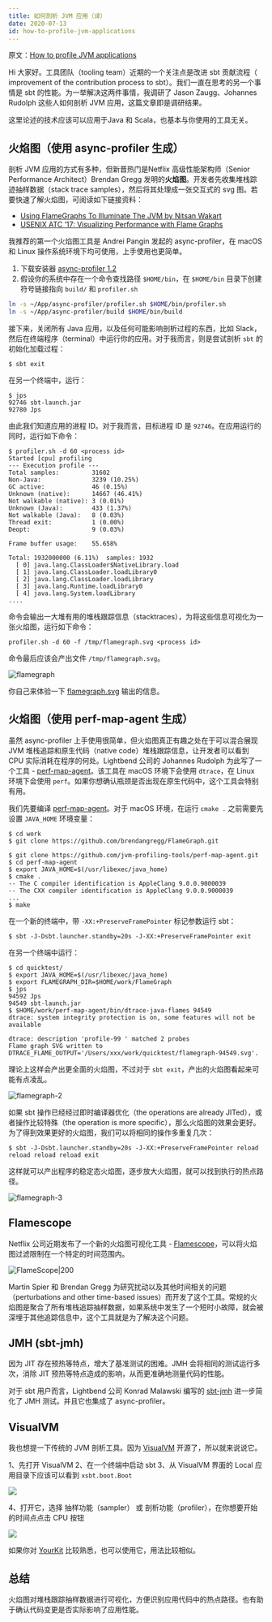 ```yaml
---
title: 如何剖析 JVM 应用（译）
date: 2020-07-13
id: how-to-profile-jvm-applications
---
```


原文：[How to profile JVM applications](https://www.lightbend.com/blog/profiling-jvm-applications)

Hi 大家好。工具团队（tooling team）近期的一个关注点是改进 sbt 贡献流程（ improvement of the contribution process to sbt）。我们一直在思考的另一个事情是 sbt 的性能。为一举解决这两件事情，我调研了 Jason Zaugg、Johannes Rudolph 这些人如何剖析 JVM 应用，这篇文章即是调研结果。

这里论述的技术应该可以应用于Java 和 Scala，也基本与你使用的工具无关。

## 火焰图（使用 async-profiler 生成）

剖析 JVM 应用的方式有多种，但新晋热门是Netflix 高级性能架构师（Senior Performance Architect）Brendan Gregg 发明的**火焰图**。开发者先收集堆栈踪迹抽样数据（stack trace samples），然后将其处理成一张交互式的 svg 图。若要快速了解火焰图，可阅读如下链接资料：

- [Using FlameGraphs To Illuminate The JVM by Nitsan Wakart](https://www.youtube.com/watch?v=ugRrFdda_JQ)
- [USENIX ATC ’17: Visualizing Performance with Flame Graphs](https://www.youtube.com/watch?v=D53T1Ejig1Q)

我推荐的第一个火焰图工具是  Andrei Pangin 发起的 async-profiler，在 macOS 和 Linux 操作系统环境下均可使用，上手使用也更简单。

1. 下载安装器 [async-profiler 1.2](https://github.com/jvm-profiling-tools/async-profiler/releases/tag/v1.2)
2. 假设你的系统中存在一个命令查找路径 `$HOME/bin`，在 `$HOME/bin` 目录下创建符号链接指向 `build/` 和 `profiler.sh`

```bash
ln -s ~/App/async-profiler/profiler.sh $HOME/bin/profiler.sh
ln -s ~/App/async-profiler/build $HOME/bin/build
```

接下来，关闭所有 Java 应用，以及任何可能影响剖析过程的东西，比如 Slack，然后在终端程序（terminal）中运行你的应用。对于我而言，则是尝试剖析 `sbt` 的初始化加载过程：

```text
$ sbt exit
```

在另一个终端中，运行：

```text
$ jps
92746 sbt-launch.jar
92780 Jps
```

由此我们知道应用的进程 ID。对于我而言，目标进程 ID 是 `92746`。在应用运行的同时，运行如下命令：

```text
$ profiler.sh -d 60 <process id>
Started [cpu] profiling
--- Execution profile ---
Total samples:         31602
Non-Java:              3239 (10.25%)
GC active:             46 (0.15%)
Unknown (native):      14667 (46.41%)
Not walkable (native): 3 (0.01%)
Unknown (Java):        433 (1.37%)
Not walkable (Java):   8 (0.03%)
Thread exit:           1 (0.00%)
Deopt:                 9 (0.03%)

Frame buffer usage:    55.658%

Total: 1932000000 (6.11%)  samples: 1932
  [ 0] java.lang.ClassLoader$NativeLibrary.load
  [ 1] java.lang.ClassLoader.loadLibrary0
  [ 2] java.lang.ClassLoader.loadLibrary
  [ 3] java.lang.Runtime.loadLibrary0
  [ 4] java.lang.System.loadLibrary
....
```

命令会输出一大堆有用的堆栈跟踪信息（stacktraces），为将这些信息可视化为一张火焰图，运行如下命令：

```text
profiler.sh -d 60 -f /tmp/flamegraph.svg <process id>
```

命令最后应该会产出文件 `/tmp/flamegraph.svg`。

![flamegraph](https://i.loli.net/2020/07/13/dZVkB9xq2Gy6NfA.png)

你自己来体验一下 [flamegraph.svg](https://downloads.lightbend.com/website/blog/2019/flamegraph.svg?_ga=2.187105832.1642569835.1594378538-197429397.1594378538) 输出的信息。

## 火焰图（使用 perf-map-agent 生成）

虽然 async-profiler 上手使用很简单，但火焰图真正有趣之处在于可以混合展现 JVM 堆栈追踪和原生代码（native code）堆栈跟踪信息，让开发者可以看到 CPU 实际消耗在程序的何处。Lightbend 公司的 Johannes Rudolph 为此写了一个工具 - [perf-map-agent](https://github.com/jvm-profiling-tools/perf-map-agent)。该工具在 macOS 环境下会使用 `dtrace`，在 Linux 环境下会使用 `perf`。如果你想确认瓶颈是否出现在原生代码中，这个工具会特别有用。

我们先要编译 [perf-map-agent](https://github.com/jvm-profiling-tools/perf-map-agent)。对于 macOS 环境，在运行 `cmake .` 之前需要先设置 `JAVA_HOME` 环境变量：

```text
$ cd work
$ git clone https://github.com/brendangregg/FlameGraph.git

$ git clone https://github.com/jvm-profiling-tools/perf-map-agent.git
$ cd perf-map-agent
$ export JAVA_HOME=$(/usr/libexec/java_home)
$ cmake .
-- The C compiler identification is AppleClang 9.0.0.9000039
-- The CXX compiler identification is AppleClang 9.0.0.9000039
...
$ make
```

在一个新的终端中，带 `-XX:+PreserveFramePointer` 标记参数运行 sbt：

```text
$ sbt -J-Dsbt.launcher.standby=20s -J-XX:+PreserveFramePointer exit
```

在另一个终端中运行：

```text
$ cd quicktest/
$ export JAVA_HOME=$(/usr/libexec/java_home)
$ export FLAMEGRAPH_DIR=$HOME/work/FlameGraph
$ jps
94592 Jps
94549 sbt-launch.jar
$ $HOME/work/perf-map-agent/bin/dtrace-java-flames 94549
dtrace: system integrity protection is on, some features will not be available

dtrace: description 'profile-99 ' matched 2 probes
Flame graph SVG written to DTRACE_FLAME_OUTPUT='/Users/xxx/work/quicktest/flamegraph-94549.svg'.
```

理论上这样会产出更全面的火焰图，不过对于 `sbt exit`，产出的火焰图看起来可能有点凌乱。

![flamegraph-2](https://i.loli.net/2020/07/13/s9BbWAnluTPwE3J.png)

如果 sbt 操作已经经过即时编译器优化（the operations are already JITed），或者操作比较特殊（the operation is more specific），那么火焰图的效果会更好。为了得到效果更好的火焰图，我们可以将相同的操作多重复几次：

```text
$ sbt -J-Dsbt.launcher.standby=20s -J-XX:+PreserveFramePointer reload reload reload reload exit
```

这样就可以产出程序的稳定态火焰图，逐步放大火焰图，就可以找到执行的热点路径。

![flamegraph-3](https://i.loli.net/2020/07/13/93YyjxR5ATS1Dnq.png)

## Flamescope

Netflix 公司近期发布了一个新的火焰图可视化工具 - [Flamescope](https://medium.com/netflix-techblog/netflix-flamescope-a57ca19d47bb)，可以将火焰图过滤限制在一个特定的时间范围内。

![FlameScope|200](https://i.loli.net/2020/07/13/djm2hkvC98irQu7.png)

Martin Spier 和 Brendan Gregg 为研究扰动以及其他时间相关的问题（perturbations and other time-based issues）而开发了这个工具。常规的火焰图是聚合了所有堆栈追踪抽样数据，如果系统中发生了一个短时小故障，就会被深埋于其他追踪信息中，这个工具就是为了解决这个问题。

## JMH (sbt-jmh)

因为 JIT 存在预热等特点，增大了基准测试的困难。JMH 会将相同的测试运行多次，消除 JIT 预热等特点造成的影响，从而更准确地测量代码的性能。

对于 sbt 用户而言，Lightbend 公司 Konrad Malawski 编写的 [sbt-jmh](https://github.com/ktoso/sbt-jmh) 进一步简化了 JMH 测试。并且它也集成了 async-profiler。

## VisualVM

我也想提一下传统的 JVM 剖析工具。因为 [VisualVM](https://visualvm.github.io/) 开源了，所以就来说说它。

1、先打开 VisualVM
2、在一个终端中启动 sbt
3、从 VisualVM 界面的 Local 应用目录下应该可以看到 `xsbt.boot.Boot`

![](https://i.loli.net/2020/07/13/EB7vsuo1HjaTtQw.jpg)

4、打开它，选择 抽样功能（sampler） 或 剖析功能（profiler），在你想要开始的时间点点击 CPU 按钮

![](https://i.loli.net/2020/07/13/aoiIDfMKw9pjY4Z.jpg)

如果你对 [YourKit](https://www.yourkit.com/) 比较熟悉，也可以使用它，用法比较相似。

## 总结

火焰图对堆栈跟踪抽样数据进行可视化，方便识别应用代码中的热点路径。也有助于确认代码变更是否实际影响了应用性能。